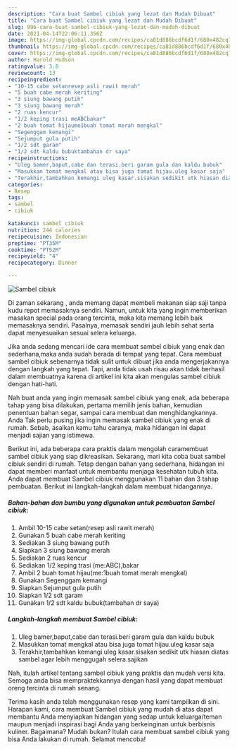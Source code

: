 ```yaml
---
description: "Cara buat Sambel cibiuk yang lezat dan Mudah Dibuat"
title: "Cara buat Sambel cibiuk yang lezat dan Mudah Dibuat"
slug: 996-cara-buat-sambel-cibiuk-yang-lezat-dan-mudah-dibuat
date: 2021-04-14T22:06:11.356Z
image: https://img-global.cpcdn.com/recipes/ca81d886bcdf6d1f/680x482cq70/sambel-cibiuk-foto-resep-utama.jpg
thumbnail: https://img-global.cpcdn.com/recipes/ca81d886bcdf6d1f/680x482cq70/sambel-cibiuk-foto-resep-utama.jpg
cover: https://img-global.cpcdn.com/recipes/ca81d886bcdf6d1f/680x482cq70/sambel-cibiuk-foto-resep-utama.jpg
author: Harold Hudson
ratingvalue: 3.8
reviewcount: 13
recipeingredient:
- "10-15 cabe setanresep asli rawit merah"
- "5 buah cabe merah keriting"
- "3 siung bawang putih"
- "3 siung bawang merah"
- "2 ruas kencur"
- "1/2 keping trasi meABCbakar"
- "2 buah tomat hijaume1buah tomat merah mengkal"
- "Segenggam kemangi"
- "Sejumput gula putih"
- "1/2 sdt garam"
- "1/2 sdt kaldu bubuktambahan dr saya"
recipeinstructions:
- "Uleg bamer,baput,cabe dan terasi.beri garam gula dan kaldu bubuk"
- "Masukkan tomat mengkal atau bisa juga tomat hijau.uleg kasar saja"
- "Terakhir,tambahkan kemangi uleg kasar.sisakan sedikit utk hiasan diatas sambel agar lebih menggugah selera.sajikan"
categories:
- Resep
tags:
- sambel
- cibiuk

katakunci: sambel cibiuk 
nutrition: 244 calories
recipecuisine: Indonesian
preptime: "PT35M"
cooktime: "PT52M"
recipeyield: "4"
recipecategory: Dinner

---
```



![Sambel cibiuk](https://img-global.cpcdn.com/recipes/ca81d886bcdf6d1f/680x482cq70/sambel-cibiuk-foto-resep-utama.jpg)

Di zaman  sekarang , anda memang dapat membeli makanan siap saji tanpa kudu repot memasaknya sendiri. Namun, untuk kita yang ingin memberikan masakan special pada orang tercinta, maka kita memang lebih baik memasaknya sendiri. Pasalnya, memasak sendiri jauh lebih sehat serta dapat menyesuaikan sesuai selera keluarga.

Jika anda sedang mencari ide cara membuat sambel cibiuk yang enak dan sederhana,maka anda sudah berada di tempat yang tepat. Cara membuat sambel cibiuk  sebenarnya tidak sulit untuk dibuat jika anda mengerjakannya dengan langkah yang tepat. Tapi, anda tidak usah risau akan tidak berhasil dalam membuatnya 
karena di artikel ini kita akan mengulas sambel cibiuk dengan hati-hati.  



Nah buat anda yang ingin memasak sambel cibiuk yang enak, ada beberapa tahap yang bisa dilakukan, pertama memilih jenis bahan, kemudian penentuan bahan segar, sampai cara membuat dan menghidangkannya. Anda Tak perlu pusing jika ingin memasak sambel cibiuk yang enak di rumah. Sebab, asalkan kamu  tahu caranya, maka hidangan ini dapat menjadi sajian yang istimewa.

Berikut ini, ada beberapa cara praktis  dalam mengolah caramembuat sambel cibiuk yang siap dikreasikan. Sekarang, mari kita coba buat sambel cibiuk sendiri di rumah. Tetap dengan bahan yang sederhana, hidangan ini dapat memberi manfaat untuk membantu menjaga kesehatan tubuh kita. Anda dapat membuat Sambel cibiuk menggunakan 11 bahan dan 3 tahap pembuatan. Berikut ini langkah-langkah dalam membuat hidangannya.

<!--inarticleads1-->

##### Bahan-bahan dan bumbu yang digunakan untuk pembuatan Sambel cibiuk:

1. Ambil 10-15 cabe setan(resep asli rawit merah)
1. Gunakan 5 buah cabe merah keriting
1. Sediakan 3 siung bawang putih
1. Siapkan 3 siung bawang merah
1. Sediakan 2 ruas kencur
1. Sediakan 1/2 keping trasi (me:ABC),bakar
1. Ambil 2 buah tomat hijau(me:1buah tomat merah mengkal)
1. Gunakan Segenggam kemangi
1. Siapkan Sejumput gula putih
1. Siapkan 1/2 sdt garam
1. Gunakan 1/2 sdt kaldu bubuk(tambahan dr saya)




<!--inarticleads2-->

##### Langkah-langkah membuat Sambel cibiuk:

1. Uleg bamer,baput,cabe dan terasi.beri garam gula dan kaldu bubuk
1. Masukkan tomat mengkal atau bisa juga tomat hijau.uleg kasar saja
1. Terakhir,tambahkan kemangi uleg kasar.sisakan sedikit utk hiasan diatas sambel agar lebih menggugah selera.sajikan




Nah, itulah artikel tentang  sambel cibiuk  yang praktis dan mudah versi kita. Semoga anda bisa mempraktekkannya dengan hasil yang dapat membuat oreng tercinta di rumah senang. 

Terima kasih anda telah menggunakan resep yang kami tampilkan di sini. Harapan kami, cara membuat  Sambel cibiuk yang mudah di atas dapat membantu Anda menyiapkan hidangan yang sedap untuk keluarga/teman maupun menjadi inspirasi bagi Anda yang berkeinginan untuk berbisnis kuliner. Bagaimana? Mudah bukan? Itulah cara membuat sambel cibiuk yang bisa Anda lakukan di rumah. Selamat mencoba!

